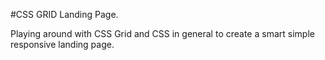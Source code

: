 #CSS GRID Landing Page.

Playing around with CSS Grid and CSS in general to create a smart simple responsive landing page.
